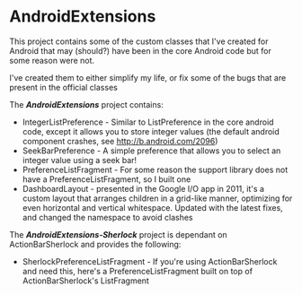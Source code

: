 AndroidExtensions
=================

This project contains some of the custom classes that I've created for Android that may (should?)
have been in the core Android code but for some reason were not.

I've created them to either simplify my life, or fix some of the bugs that are present in the official classes

The ***AndroidExtensions*** project contains:

 * IntegerListPreference - Similar to ListPreference in the core android code, except it allows you to store integer values
   (the default android component crashes, see http://b.android.com/2096)
 * SeekBarPreference - A simple preference that allows you to select an integer value using a seek bar!
 * PreferenceListFragment - For some reason the support library does not have a PreferenceListFragment, so I built one
 * DashboardLayout - presented in the Google I/O app in 2011, it's a custom layout that arranges children in a grid-like manner,
   optimizing for even horizontal and vertical whitespace. Updated with the latest fixes, and changed the namespace to avoid clashes

The ***AndroidExtensions-Sherlock*** project is dependant on ActionBarSherlock and provides the following:

 * SherlockPreferenceListFragment - If you're using ActionBarSherlock and need this, here's a PreferenceListFragment built on top of ActionBarSherlock's ListFragment
